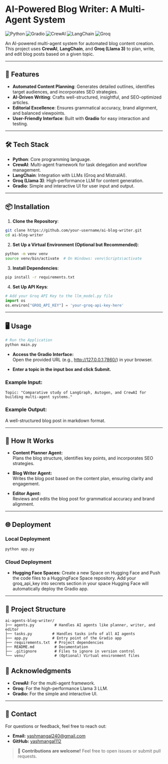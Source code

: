 # AI-Powered Blog Writer: A Multi-Agent System

![Python](https://img.shields.io/badge/Python-3.9%2B-blue)
![Gradio](https://img.shields.io/badge/Gradio-UI%20Framework-orange)
![CrewAI](https://img.shields.io/badge/CrewAI-MultiAgent%20Framework-green)
![LangChain](https://img.shields.io/badge/LangChain-LLM%20Integration-yellow)
![Groq](https://img.shields.io/badge/Groq-Llama%203%20LLM-red)

An AI-powered multi-agent system for automated blog content creation. This project uses **CrewAI**, **LangChain**, and **Groq (Llama 3)** to plan, write, and edit blog posts based on a given topic.

---

## 🚀 Features

- **Automated Content Planning**: Generates detailed outlines, identifies target audiences, and incorporates SEO strategies.
- **AI-Driven Writing**: Crafts well-structured, insightful, and SEO-optimized articles.
- **Editorial Excellence**: Ensures grammatical accuracy, brand alignment, and balanced viewpoints.
- **User-Friendly Interface**: Built with **Gradio** for easy interaction and testing.

---

## 🛠️ Tech Stack

- **Python**: Core programming language.
- **CrewAI**: Multi-agent framework for task delegation and workflow management.
- **LangChain**: Integration with LLMs (Groq and MistralAI).
- **Groq (Llama 3)**: High-performance LLM for content generation.
- **Gradio**: Simple and interactive UI for user input and output.

---

## 📦 Installation

1. **Clone the Repository**:
```bash
git clone https://github.com/your-username/ai-blog-writer.git
cd ai-blog-writer
```
2. **Set Up a Virtual Environment (Optional but Recommended)**:
```bash
python -m venv venv
source venv/bin/activate  # On Windows: venv\Scripts\activate
```
3. **Install Dependencies**:
```bash
pip install -r requirements.txt
```
4. **Set Up API Keys**:
```python
# Add your Groq API Key to the llm_model.py file
import os
os.environ["GROQ_API_KEY"] = 'your-groq-api-key-here'
```
---
## 🖥️ Usage

```bash
# Run the Application
python main.py
```

- **Access the Gradio Interface:**  
  Open the provided URL (e.g., http://127.0.0.1:7860/) in your browser.

- **Enter a topic in the input box and click Submit.**

### Example Input:
```text
Topic: "Comparative study of LangGraph, Autogen, and CrewAI for building multi-agent systems."
```

### Example Output:
A well-structured blog post in markdown format.

---
## 🧩 How It Works

- **Content Planner Agent:**  
  Plans the blog structure, identifies key points, and incorporates SEO strategies.

- **Blog Writer Agent:**  
  Writes the blog post based on the content plan, ensuring clarity and engagement.

- **Editor Agent:**  
  Reviews and edits the blog post for grammatical accuracy and brand alignment.
---
## 🌐 Deployment

### Local Deployment
```bash
python app.py
```

### Cloud Deployment
- **Hugging Face Spaces:**
  Create a new Space on Hugging Face and Push the code files to a HuggingFace Space repository.
  Add your groq_api_key into secrets section in your space
  Hugging Face will automatically deploy the Gradio app.
---
## 📂 Project Structure

```plaintext
ai-agents-blog-writer/
├── agents.py         # Handles AI agents like planner, writer, and editor
├── tasks.py         # Handles tasks info of all AI agents
├── app.py           # Entry point of the Gradio app
├── requirements.txt  # Project dependencies
├── README.md         # Documentation
├── .gitignore        # Files to ignore in version control
└── venv/             # (Optional) Virtual environment files
```


## 🙏 Acknowledgments

- **CrewAI:** For the multi-agent framework.
- **Groq:** For the high-performance Llama 3 LLM.
- **Gradio:** For the simple and interactive UI.
---
## 📧 Contact

For questions or feedback, feel free to reach out:

- **Email:** yashmangal240@gmail.com  
- **GitHub:** [yashmangal112](https://github.com/yashmangal112)

> 🚀 **Contributions are welcome!** Feel free to open issues or submit pull requests.
 
